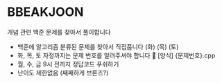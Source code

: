 # BBEAKJOON
개념 관련 백준 문제를 찾아서 풀이합니다

- 백준에 알고리즘 분류된 문제를 찾아서 직접풉니다 (화) (목) (토)
- 화, 목, 토 자정까지는 문제 번호를 알려주셔야 합니다 🙏 [양식] {문제번호}.cpp
- 월, 수, 금 9시 전까지 정답코드 푸쉬하기
- 난이도 제한없음 (째째하게 브론즈?)
